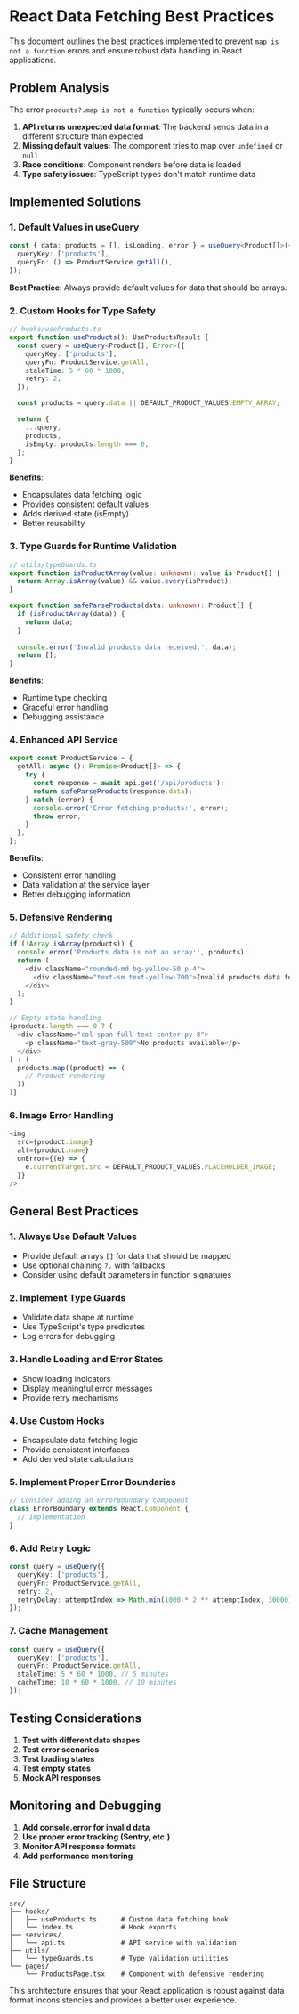 # React Data Fetching Best Practices

This document outlines the best practices implemented to prevent `map is not a function` errors and ensure robust data handling in React applications.

## Problem Analysis

The error `products?.map is not a function` typically occurs when:

1. **API returns unexpected data format**: The backend sends data in a different structure than expected
2. **Missing default values**: The component tries to map over `undefined` or `null`
3. **Race conditions**: Component renders before data is loaded
4. **Type safety issues**: TypeScript types don't match runtime data

## Implemented Solutions

### 1. Default Values in useQuery
```typescript
const { data: products = [], isLoading, error } = useQuery<Product[]>({
  queryKey: ['products'],
  queryFn: () => ProductService.getAll(),
});
```

**Best Practice**: Always provide default values for data that should be arrays.

### 2. Custom Hooks for Type Safety
```typescript
// hooks/useProducts.ts
export function useProducts(): UseProductsResult {
  const query = useQuery<Product[], Error>({
    queryKey: ['products'],
    queryFn: ProductService.getAll,
    staleTime: 5 * 60 * 1000,
    retry: 2,
  });

  const products = query.data || DEFAULT_PRODUCT_VALUES.EMPTY_ARRAY;

  return {
    ...query,
    products,
    isEmpty: products.length === 0,
  };
}
```

**Benefits**:
- Encapsulates data fetching logic
- Provides consistent default values
- Adds derived state (isEmpty)
- Better reusability

### 3. Type Guards for Runtime Validation
```typescript
// utils/typeGuards.ts
export function isProductArray(value: unknown): value is Product[] {
  return Array.isArray(value) && value.every(isProduct);
}

export function safeParseProducts(data: unknown): Product[] {
  if (isProductArray(data)) {
    return data;
  }
  
  console.error('Invalid products data received:', data);
  return [];
}
```

**Benefits**:
- Runtime type checking
- Graceful error handling
- Debugging assistance

### 4. Enhanced API Service
```typescript
export const ProductService = {
  getAll: async (): Promise<Product[]> => {
    try {
      const response = await api.get('/api/products');
      return safeParseProducts(response.data);
    } catch (error) {
      console.error('Error fetching products:', error);
      throw error;
    }
  },
};
```

**Benefits**:
- Consistent error handling
- Data validation at the service layer
- Better debugging information

### 5. Defensive Rendering
```typescript
// Additional safety check
if (!Array.isArray(products)) {
  console.error('Products data is not an array:', products);
  return (
    <div className="rounded-md bg-yellow-50 p-4">
      <div className="text-sm text-yellow-700">Invalid products data format</div>
    </div>
  );
}

// Empty state handling
{products.length === 0 ? (
  <div className="col-span-full text-center py-8">
    <p className="text-gray-500">No products available</p>
  </div>
) : (
  products.map((product) => (
    // Product rendering
  ))
)}
```

### 6. Image Error Handling
```typescript
<img
  src={product.image}
  alt={product.name}
  onError={(e) => {
    e.currentTarget.src = DEFAULT_PRODUCT_VALUES.PLACEHOLDER_IMAGE;
  }}
/>
```

## General Best Practices

### 1. Always Use Default Values
- Provide default arrays `[]` for data that should be mapped
- Use optional chaining `?.` with fallbacks
- Consider using default parameters in function signatures

### 2. Implement Type Guards
- Validate data shape at runtime
- Use TypeScript's type predicates
- Log errors for debugging

### 3. Handle Loading and Error States
- Show loading indicators
- Display meaningful error messages
- Provide retry mechanisms

### 4. Use Custom Hooks
- Encapsulate data fetching logic
- Provide consistent interfaces
- Add derived state calculations

### 5. Implement Proper Error Boundaries
```typescript
// Consider adding an ErrorBoundary component
class ErrorBoundary extends React.Component {
  // Implementation
}
```

### 6. Add Retry Logic
```typescript
const query = useQuery({
  queryKey: ['products'],
  queryFn: ProductService.getAll,
  retry: 2,
  retryDelay: attemptIndex => Math.min(1000 * 2 ** attemptIndex, 30000),
});
```

### 7. Cache Management
```typescript
const query = useQuery({
  queryKey: ['products'],
  queryFn: ProductService.getAll,
  staleTime: 5 * 60 * 1000, // 5 minutes
  cacheTime: 10 * 60 * 1000, // 10 minutes
});
```

## Testing Considerations

1. **Test with different data shapes**
2. **Test error scenarios**
3. **Test loading states**
4. **Test empty states**
5. **Mock API responses**

## Monitoring and Debugging

1. **Add console.error for invalid data**
2. **Use proper error tracking (Sentry, etc.)**
3. **Monitor API response formats**
4. **Add performance monitoring**

## File Structure
```
src/
├── hooks/
│   ├── useProducts.ts      # Custom data fetching hook
│   └── index.ts            # Hook exports
├── services/
│   └── api.ts              # API service with validation
├── utils/
│   └── typeGuards.ts       # Type validation utilities
└── pages/
    └── ProductsPage.tsx    # Component with defensive rendering
```

This architecture ensures that your React application is robust against data format inconsistencies and provides a better user experience.
